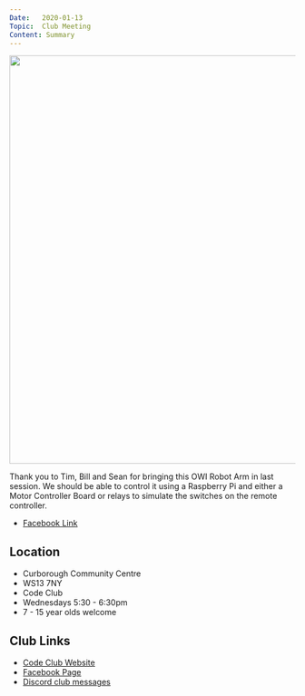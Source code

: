 ```yaml
---
Date:   2020-01-13
Topic:  Club Meeting
Content: Summary
---
```

[<img width="960px" height="720" src="https://scontent.fbhx6-1.fna.fbcdn.net/v/t1.6435-9/82825840_2503623969764688_7450092959321554944_n.jpg?_nc_cat=102&ccb=1-7&_nc_sid=dd63ad&_nc_ohc=Ve-3t2UE5bIAX8u9lS0&_nc_ht=scontent.fbhx6-1.fna&edm=AKK4YLsEAAAA&oh=00_AfAZe6oFWIdPnI6I7pkl6L5W6gWQeqCN95eCT3u6VcdJ_g&oe=654E1C79"/>](https://scontent.fbhx6-1.fna.fbcdn.net/v/t1.6435-9/82825840_2503623969764688_7450092959321554944_n.jpg?_nc_cat=102&ccb=1-7&_nc_sid=dd63ad&_nc_ohc=Ve-3t2UE5bIAX8u9lS0&_nc_ht=scontent.fbhx6-1.fna&edm=AKK4YLsEAAAA&oh=00_AfAZe6oFWIdPnI6I7pkl6L5W6gWQeqCN95eCT3u6VcdJ_g&oe=654E1C79)

Thank you to Tim, Bill and Sean for bringing this OWI Robot Arm in last session. We should be able to control it using a Raspberry Pi and either a Motor Controller Board or relays to simulate the switches on the remote controller.

* [Facebook Link](https://www.facebook.com/1481985248595237/posts/2503628716430880/)

## Location

* Curborough Community Centre
* WS13 7NY
* Code Club
* Wednesdays 5:30 - 6:30pm
* 7 - 15 year olds welcome

## Club Links

* [Code Club Website](https://lichfield-code-club.github.io/)
* [Facebook Page](https://www.facebook.com/LichfieldCoders)
* [Discord club messages](https://discord.gg/szz6xGK)
